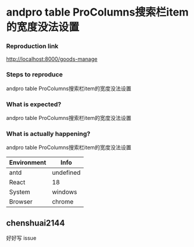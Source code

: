 # andpro table ProColumns搜索栏item的宽度没法设置

### Reproduction link

[http://localhost:8000/goods-manage](http://localhost:8000/goods-manage)

### Steps to reproduce

andpro table ProColumns搜索栏item的宽度没法设置

### What is expected?

andpro table ProColumns搜索栏item的宽度没法设置

### What is actually happening?

andpro table ProColumns搜索栏item的宽度没法设置

| Environment | Info      |
| ----------- | --------- |
| antd        | undefined |
| React       | 18        |
| System      | windows   |
| Browser     | chrome    |

<!-- generated by ant-design-issue-helper. DO NOT REMOVE -->

## chenshuai2144

好好写 issue

